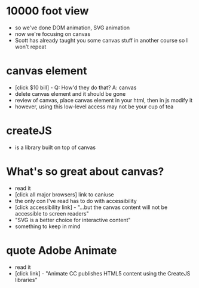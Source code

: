 # 10000 foot view

- so we've done DOM animation, SVG animation
- now we're focusing on canvas
- Scott has already taught you some canvas stuff in another course so I won't repeat

# canvas element

- [click $10 bill] - Q: How'd they do that? A: canvas
- delete canvas element and it should be gone
- review of canvas, place canvas element in your html, then in js modify it
- however, using this low-level access may not be your cup of tea

# createJS

- is a library built on top of canvas

# What's so great about canvas?

- read it
- [click all major browsers] link to caniuse
- the only con I've read has to do with accessibility
- [click accessibility link] - "...but the canvas content will not be accessible to screen readers"
- "SVG is a better choice for interactive content"
- something to keep in mind

# quote Adobe Animate

- read it
- [click link] - "Animate CC publishes HTML5 content using the CreateJS libraries"
